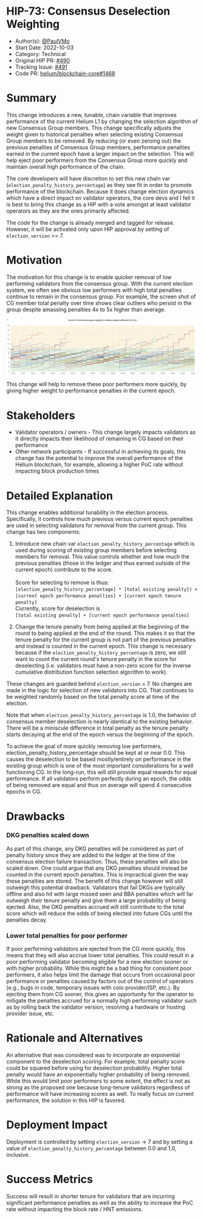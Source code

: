# HIP-73: Consensus Deselection Weighting

- Author(s): [@PaulVMo](https://github.com/PaulVMo)
- Start Date: 2022-10-03
- Category: Technical
- Original HIP PR: [#490](https://github.com/helium/HIP/pull/490)
- Tracking Issue: [#491](https://github.com/helium/HIP/issues/491)
- Code PR: [helium/blockchain-core#1468](https://github.com/helium/blockchain-core/pull/1468)

# Summary

[summary]: #summary

This change introduces a new, tunable, chain variable that improves performance of the current
Helium L1 by changing the selection algorithm of new Consensus Group members. This change
specifically adjusts the weight given to historical penalties when selecting existing Consensus
Group members to be removed. By reducing (or even zeroing out) the previous penalties of Consensus
Group members, performance penalties earned in the current epoch have a larger impact on the
selection. This will help eject poor performers from the Consensus Group more quickly and maintain
overall high performance of the chain.

The core developers will have discretion to set this new chain var
(`election_penalty_history_percentage`) as they see fit in order to promote performance of the
blockchain. Because it does change election dynamics which have a direct impact on validator
operators, the core devs and I fell it is best to bring this change as a HIP with a vote amongst at
least validator operators as they are the ones primarily affected.

The code for the change is already merged and tagged for release. However, it will be activated only
upon HIP approval by setting of `election_version` >= 7.

# Motivation

[motivation]: #motivation

The motivation for this change is to enable quicker removal of low performing validators from the
consensus group. With the current election system, we often see obvious low performers with high
total penalties continue to remain in the consensus group. For example, the screen shot of CG member
total penalty over time shows clear outliers who persist in the group despite amassing penalties 4x
to 5x higher than average.

![CG Performance](files/0073/cg-penalties.png)

This change will help to remove these poor performers more quickly, by giving higher weight to
performance penalties in the current epoch.

# Stakeholders

[stakeholders]: #stakeholders

- Validator operators / owners - This change largely impacts validators as it directly impacts their
  likelihood of remaining in CG based on their performance
- Other network participants - If successful in achieving its goals, this change has the potential
  to improve the overall performance of the Helium blockchain, for example, allowing a higher PoC
  rate without impacting block production times

# Detailed Explanation

[detailed-explanation]: #detailed-explanation

This change enables additional tunability in the election process. Specifically, it controls how
much previous versus current epoch penalties are used in selecting validators for removal from the
current group. This change has two components:

1. Introduce new chain var `election_penalty_history_percentage` which is used during scoring of
   existing group members before selecting members for removal. This value controls whether and how
   much the previous penalties (those in the ledger and thus earned outside of the current epoch)
   contribute to the score.\
   \
   Score for selecting to remove is thus:\
   `[election_penalty_history_percentage] * [total existing penalty]) + [current epoch performance penalties] + [current epoch tenure penalty]`
   \
   Currently, score for deselection is\
   `[total existing penalty] + [current epoch performance penalties]`

2. Change the tenure penalty from being applied at the beginning of the round to being applied at
   the end of the round. This makes it so that the tenure penalty for the current group is not part
   of the previous penalties and instead is counted in the current epoch. This change is necessary
   because if the `election_penalty_history_percentage` is zero, we still want to count the current
   round's tenure penalty in the score for deselecting (i.e. validators must have a non-zero score
   for the inverse cumulative distribution function selection algorithm to work).

These changes are guarded behind `election_version` = 7. No changes are made in the logic for
selection of new validators into CG. That continues to be weighted randomly based on the total
penalty score at time of the election.

Note that when `election_penalty_history_percentage` is 1.0, the behavior of consensus member
deselection is nearly identical to the existing behavior. There will be a miniscule difference in
total penalty as the tenure penalty starts decaying at the end of the epoch versus the beginning of
the epoch.

To achieve the goal of more quickly removing low performers, election_penalty_history_percentage
should be kept at or near 0.0. This causes the deselection to be based mostly/entirely on
performance in the existing group which is one of the most important considerations for a well
functioning CG. In the long-run, this will still provide equal rewards for equal performance. If all
validators perform perfectly during an epoch, the odds of being removed are equal and thus on
average will spend 4 consecutive epochs in CG.

# Drawbacks

[drawbacks]: #drawbacks

### DKG penalties scaled down

As part of this change, any DKG penalties will be considered as part of penalty history since they
are added to the ledger at the time of the consensus election failure transaction. Thus, these
penalties will also be scaled down. One could argue that any DKG penalties should instead be counted
in the current epoch penalties. This is impractical given the way these penalties are stored. The
benefit of this change however will still outweigh this potential drawback. Validators that fail
DKGs are typically offline and also hit with large missed seen and BBA penalties which will far
outweigh their tenure penalty and give them a large probability of being ejected. Also, the DKG
penalties accrued will still contribute to the total score which will reduce the odds of being
elected into future CGs until the penalties decay.

### Lower total penalties for poor performer

If poor performing validators are ejected from the CG more quickly, this means that they will also
accrue lower total penalties. This could result in a poor performing validator becoming eligible for
a new election sooner or with higher probability. While this might be a bad thing for consistent
poor performers, it also helps limit the damage that occurs from occasional poor performance or
penalties caused by factors out of the control of operators (e.g., bugs in code, temporary issues
with colo provider/ISP, etc.). By ejecting them from CG sooner, this gives an opportunity for the
operator to mitigate the penalties accrued for a normally high performing validator such as by
rolling back the validator version, resolving a hardware or hosting provider issue, etc.

# Rationale and Alternatives

[alternatives]: #rationale-and-alternatives

An alternative that was considered was to incorporate an exponential component to the deselection
scoring. For example, total penalty score could be squared before using for deselection probability.
Higher total penalty would have an exponentially higher probability of being removed. While this
would limit poor performers to some extent, the effect is not as strong as the proposed one because
long-tenure validators regardless of performance will have increasing scores as well. To really
focus on current performance, the solution in this HIP is favored.

# Deployment Impact

[deployment-impact]: #deployment-impact

Deployment is controlled by setting `election_version` -> 7 and by setting a value of
`election_penalty_history_percentage` between 0.0 and 1.0, inclusive.

# Success Metrics

[success-metrics]: #success-metrics

Success will result in shorter tenure for validators that are incurring significant performance
penalties as well as the ability to increase the PoC rate without impacting the block rate / HNT
emissions.
